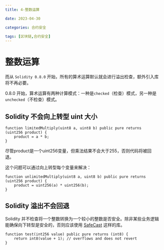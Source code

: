 ```yaml
---
title: 4-整数运算

date: 2023-04-30	

categories: 合约安全	

tags: [区块链,合约安全]
---	
```


# 整数运算

而从 `Solidity 0.8.0` 开始，所有的算术运算默认就会进行溢出检查，额外引入库将不再必要。

0.8.0 开始，算术运算有两种计算模式：一种是`checked`（检查）模式，另一种是 `unchecked`（不检查）模式。

## Solidity 不会向上转型 uint 大小

```solidity
function limitedMultiply(uint8 a, uint8 b) public pure returns (uint256 product) {
    product = a * b;
}
```

尽管product是一个uint256变量，但乘法结果不会大于255，否则代码将被回退。

这个问题可以通过向上转型每个变量来解决：

```solidity
function unlimitedMultiply(uint8 a, uint8 b) public pure returns (uint256 product) {
    product = uint256(a) * uint256(b);
}
```

## Solidity 溢出不会回退

Solidity 并不检查将一个整数转换为一个较小的整数是否安全。除非某些业务逻辑能确保向下转型是安全的，否则应该使用 [SafeCast](https://github.com/OpenZeppelin/openzeppelin-contracts/blob/master/contracts/utils/math/SafeCast.sol) 这样的库。

```solidity
function test(int256 value) public pure returns (int8) {
	return int8(value + 1); // overflows and does not revert
} 
```